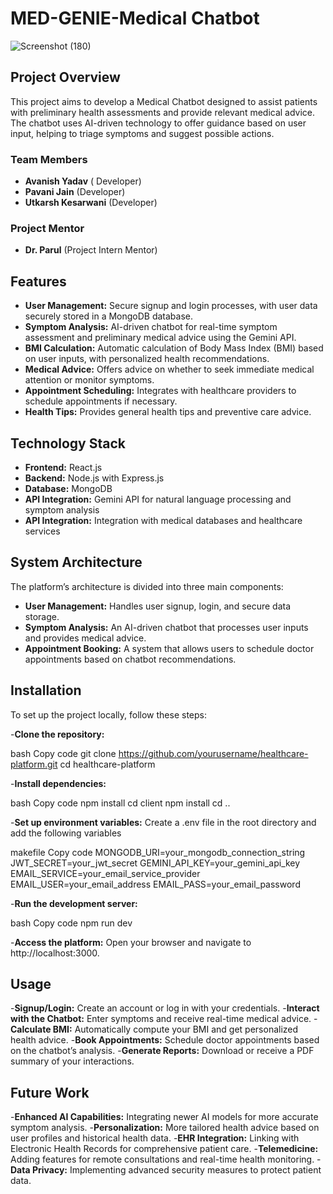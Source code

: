 
# MED-GENIE-Medical Chatbot
![Screenshot (180)](https://github.com/user-attachments/assets/c704a855-47ad-4ebe-9770-fb1401b2bb35)


## Project Overview

This project aims to develop a Medical Chatbot designed to assist patients with preliminary health assessments and provide relevant medical advice. The chatbot uses AI-driven technology to offer guidance based on user input, helping to triage symptoms and suggest possible actions.

### Team Members

- **Avanish Yadav** ( Developer)
- **Pavani Jain** (Developer)
- **Utkarsh Kesarwani** (Developer)

### Project Mentor

- **Dr. Parul** (Project Intern Mentor)

## Features

- **User Management:** Secure signup and login processes, with user data securely stored in a MongoDB database.
- **Symptom Analysis:** AI-driven chatbot for real-time symptom assessment and preliminary medical advice using the Gemini API.
- **BMI Calculation:** Automatic calculation of Body Mass Index (BMI) based on user inputs, with personalized health recommendations.
- **Medical Advice:** Offers advice on whether to seek immediate medical attention or monitor symptoms.
- **Appointment Scheduling:** Integrates with healthcare providers to schedule appointments if necessary.
- **Health Tips:** Provides general health tips and preventive care advice.

## Technology Stack

- **Frontend:** React.js
- **Backend:** Node.js with Express.js
- **Database:** MongoDB
- **API Integration:** Gemini API for natural language processing and symptom analysis
- **API Integration:** Integration with medical databases and healthcare services

## System Architecture
The platform’s architecture is divided into three main components:

- **User Management:** Handles user signup, login, and secure data storage.
- **Symptom Analysis:** An AI-driven chatbot that processes user inputs and provides medical advice.
- **Appointment Booking:** A system that allows users to schedule doctor appointments based on chatbot recommendations.

## Installation

To set up the project locally, follow these steps:

-**Clone the repository:**

bash
Copy code
git clone https://github.com/yourusername/healthcare-platform.git
cd healthcare-platform

-**Install dependencies:**

bash
Copy code
npm install
cd client
npm install
cd ..

-**Set up environment variables:** Create a .env file in the root directory and add the following variables

makefile
Copy code
MONGODB_URI=your_mongodb_connection_string
JWT_SECRET=your_jwt_secret
GEMINI_API_KEY=your_gemini_api_key
EMAIL_SERVICE=your_email_service_provider
EMAIL_USER=your_email_address
EMAIL_PASS=your_email_password

-**Run the development server:**

bash
Copy code
npm run dev

-**Access the platform:** Open your browser and navigate to http://localhost:3000.


## Usage

-**Signup/Login:** Create an account or log in with your credentials.
-**Interact with the Chatbot:** Enter symptoms and receive real-time medical advice.
-**Calculate BMI:** Automatically compute your BMI and get personalized health advice.
-**Book Appointments:** Schedule doctor appointments based on the chatbot’s analysis.
-**Generate Reports:** Download or receive a PDF summary of your interactions.

## Future Work

-**Enhanced AI Capabilities:** Integrating newer AI models for more accurate symptom analysis.
-**Personalization:** More tailored health advice based on user profiles and historical health data.
-**EHR Integration:** Linking with Electronic Health Records for comprehensive patient care.
-**Telemedicine:** Adding features for remote consultations and real-time health monitoring.
-**Data Privacy:** Implementing advanced security measures to protect patient data.








